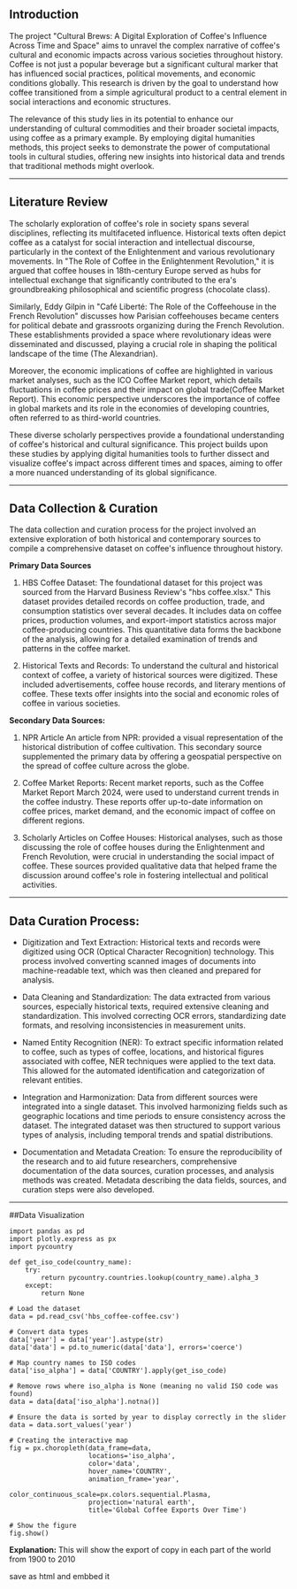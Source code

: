 ## Introduction
The project "Cultural Brews: A Digital Exploration of Coffee's Influence Across Time and Space" aims to unravel the complex narrative of coffee's cultural and economic impacts across various societies throughout history. Coffee is not just a popular beverage but a significant cultural marker that has influenced social practices, political movements, and economic conditions globally. This research is driven by the goal to understand how coffee transitioned from a simple agricultural product to a central element in social interactions and economic structures.

The relevance of this study lies in its potential to enhance our understanding of cultural commodities and their broader societal impacts, using coffee as a primary example. By employing digital humanities methods, this project seeks to demonstrate the power of computational tools in cultural studies, offering new insights into historical data and trends that traditional methods might overlook.
***

## Literature Review
The scholarly exploration of coffee's role in society spans several disciplines, reflecting its multifaceted influence. Historical texts often depict coffee as a catalyst for social interaction and intellectual discourse, particularly in the context of the Enlightenment and various revolutionary movements. In "The Role of Coffee in the Enlightenment Revolution," it is argued that coffee houses in 18th-century Europe served as hubs for intellectual exchange that significantly contributed to the era's groundbreaking philosophical and scientific progress (chocolate class).

Similarly, Eddy Gilpin in "Café Liberté: The Role of the Coffeehouse in the French Revolution" discusses how Parisian coffeehouses became centers for political debate and grassroots organizing during the French Revolution. These establishments provided a space where revolutionary ideas were disseminated and discussed, playing a crucial role in shaping the political landscape of the time (The Alexandrian).

Moreover, the economic implications of coffee are highlighted in various market analyses, such as the ICO Coffee Market report, which details fluctuations in coffee prices and their impact on global trade(Coffee Market Report). This economic perspective underscores the importance of coffee in global markets and its role in the economies of developing countries, often referred to as third-world countries.

These diverse scholarly perspectives provide a foundational understanding of coffee's historical and cultural significance. This project builds upon these studies by applying digital humanities tools to further dissect and visualize coffee's impact across different times and spaces, aiming to offer a more nuanced understanding of its global significance.
***

## Data Collection & Curation
The data collection and curation process for the project involved an extensive exploration of both historical and contemporary sources to compile a comprehensive dataset on coffee's influence throughout history.

**Primary Data Sources**
1. HBS Coffee Dataset: The foundational dataset for this project was sourced from the Harvard Business Review's "hbs coffee.xlsx." This dataset provides detailed records on coffee production, trade, and consumption statistics over several decades. It includes data on coffee prices, production volumes, and export-import statistics across major coffee-producing countries. This quantitative data forms the backbone of the analysis, allowing for a detailed examination of trends and patterns in the coffee market.

2. Historical Texts and Records: To understand the cultural and historical context of coffee, a variety of historical sources were digitized. These included advertisements, coffee house records, and literary mentions of coffee. These texts offer insights into the social and economic roles of coffee in various societies.

**Secondary Data Sources:**
1. NPR Article An article from NPR: provided a visual representation of the historical distribution of coffee cultivation. This secondary source supplemented the primary data by offering a geospatial perspective on the spread of coffee culture across the globe.


2. Coffee Market Reports: Recent market reports, such as the Coffee Market Report March 2024, were used to understand current trends in the coffee industry. These reports offer up-to-date information on coffee prices, market demand, and the economic impact of coffee on different regions.

3. Scholarly Articles on Coffee Houses: Historical analyses, such as those discussing the role of coffee houses during the Enlightenment and French Revolution, were crucial in understanding the social impact of coffee. These sources provided qualitative data that helped frame the discussion around coffee's role in fostering intellectual and political activities.
***

## Data Curation Process:
- Digitization and Text Extraction: Historical texts and records were digitized using OCR (Optical Character Recognition) technology. This process involved converting scanned images of documents into machine-readable text, which was then cleaned and prepared for analysis.
  
- Data Cleaning and Standardization: The data extracted from various sources, especially historical texts, required extensive cleaning and standardization. This involved correcting OCR errors, standardizing date formats, and resolving inconsistencies in measurement units.

- Named Entity Recognition (NER): To extract specific information related to coffee, such as types of coffee, locations, and historical figures associated with coffee, NER techniques were applied to the text data. This allowed for the automated identification and categorization of relevant entities.

- Integration and Harmonization: Data from different sources were integrated into a single dataset. This involved harmonizing fields such as geographic locations and time periods to ensure consistency across the dataset. The integrated dataset was then structured to support various types of analysis, including temporal trends and spatial distributions.

- Documentation and Metadata Creation: To ensure the reproducibility of the research and to aid future researchers, comprehensive documentation of the data sources, curation processes, and analysis methods was created. Metadata describing the data fields, sources, and curation steps were also developed.
***

##Data Visualization
```
import pandas as pd
import plotly.express as px
import pycountry

def get_iso_code(country_name):
    try:
        return pycountry.countries.lookup(country_name).alpha_3
    except:
        return None

# Load the dataset
data = pd.read_csv('hbs_coffee-coffee.csv')

# Convert data types
data['year'] = data['year'].astype(str)
data['data'] = pd.to_numeric(data['data'], errors='coerce')

# Map country names to ISO codes
data['iso_alpha'] = data['COUNTRY'].apply(get_iso_code)

# Remove rows where iso_alpha is None (meaning no valid ISO code was found)
data = data[data['iso_alpha'].notna()]

# Ensure the data is sorted by year to display correctly in the slider
data = data.sort_values('year')

# Creating the interactive map
fig = px.choropleth(data_frame=data,
                    locations='iso_alpha',
                    color='data',
                    hover_name='COUNTRY',
                    animation_frame='year',
                    color_continuous_scale=px.colors.sequential.Plasma,
                    projection='natural earth',
                    title='Global Coffee Exports Over Time')

# Show the figure
fig.show()
```
**Explanation:**
This will show the export of copy in each part of the world from 1900 to 2010

save as html and embbed it
